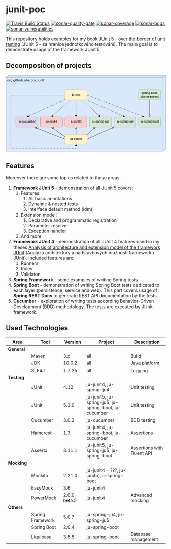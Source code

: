 # junit-poc
[![Travis Build Status][travis-image]][travis-url-main] [![sonar-quality-gate][sonar-quality-gate]][sonar-url] [![sonar-coverage][sonar-coverage]][sonar-url] [![sonar-bugs][sonar-bugs]][sonar-url] [![sonar-vulnerabilities][sonar-vulnerabilities]][sonar-url]

This repository holds examples for my book [JUnit 5 - over the border of unit testing](http://knihy.pecinovsky.cz/54_junit5) (JUnit 5 - za hranice jednotkového testování).
The main goal is to demonstrate usage of the framework JUnit 5.

## Decomposition of projects
![Build model](build-model.png?raw=true "Build model")

## Features
 Moreover there are some topics related to these areas:
1. **Framework JUnit 5** - demonstration of all JUnit 5 covers:
    1. Features: 
        1. All basic annotations
        1. Dynamic & nested tests
        1. Interface default method (idm)
    1. Extension model:
        1. Declarative and programmatic registration
        1. Parameter resolver
        1. Exception handler
    1. And more
1. **Framework JUnit 4** - demonstration of all JUnit 4 features used in my theses [Analysis of architecture and extension model of the framework JUnit](https://theses.cz/id/p7ghon) (Analýza architektury a nadstavbových možností frameworku JUnit). Included features are:
    1. Runners
    1. Rules
    1. Validaton
1. **Spring Framework** - some examples of writing Spring tests.
1. **Spring Boot** - demonstration of writing Spring Boot tests dedicated to each layer (persistence, service and web). This part covers usage of **Spring REST Docs** to generate REST API documentation by the tests. 
1. **Cucumber** - exploration of writing tests according Behavior-Driven Development (BDD) methodology. The tests are executed by JUnit framework.

## Used Technologies

| Area        | Tool             | Version      | Project                                               | Description                 |
| ----------  | ---------------- | ------------ | ----------------------------------------------------- | --------------------------- |
| **General** |                  |              |                                                       |                             |
|             | Maven            | 3.x          | all                                                   | Build                       |
|             | JDK              | 10.0.2       | all                                                   | Java platform               |
|             | SLF4J            | 1.7.25       | all                                                   | Logging                     |
| **Testing** |                  |              |                                                       |                             |
|             | JUnit            | 4.12         | ju-junit4, ju-spring-ju4                              | Unit testing                |
|             | JUnit            | 5.3.0        | ju-junit5, ju-spring-ju5, ju-spring-boot, ju-cucumber | Unit testing                |
|             | Cucumber         | 3.0.2        | ju-cucumber                                           | BDD testing                 |
|             | Hamcrest         | 1.3          | ju-junit4, ju-spring-boot, ju-cucumber                | Assertions                  |
|             | AssertJ          | 3.11.1       | ju-junit5, ju-spring-ju5, ju-spring-boot              | Assertions with Fluent API  |
| **Mocking** |                  |              |                                                       |                             |
|             | Mockito          | 2.21.0       | ju-junit4 - ???, ju-junit5, ju-spring-boot            |                             |
|             | EasyMock         | 3.6          | ju-junit4                                             |                             |
|             | PowerMock        | 2.0.0-beta.5 | ju-junit4                                             | Advanced mocking            |
| **Others**  |                  |              |                                                       |                             |
|             | Spring Framework | 5.0.7        | ju-spring-ju4, ju-spring-ju5                          |                             |
|             | Spring Boot      | 2.0.4        | ju-spring-boot                                        |                             |
|             | Liquibase        | 3.5.5        | ju-spring-boot                                        | Database management         |

[travis-url-main]: https://travis-ci.org/arnosthavelka/junit-poc
[travis-image]: https://travis-ci.org/arnosthavelka/junit-poc.svg?branch=develop

[sonar-url]: https://sonarcloud.io/dashboard?id=arnosthavelka_junit-poc
[sonar-quality-gate]: https://sonarcloud.io/api/project_badges/measure?project=arnosthavelka_junit-poc&metric=alert_status
[sonar-coverage]: https://sonarcloud.io/api/project_badges/measure?project=arnosthavelka_junit-poc&metric=coverage
[sonar-bugs]: https://sonarcloud.io/api/project_badges/measure?project=arnosthavelka_junit-poc&metric=bugs
[sonar-vulnerabilities]: https://sonarcloud.io/api/project_badges/measure?project=arnosthavelka_junit-poc&metric=vulnerabilities
